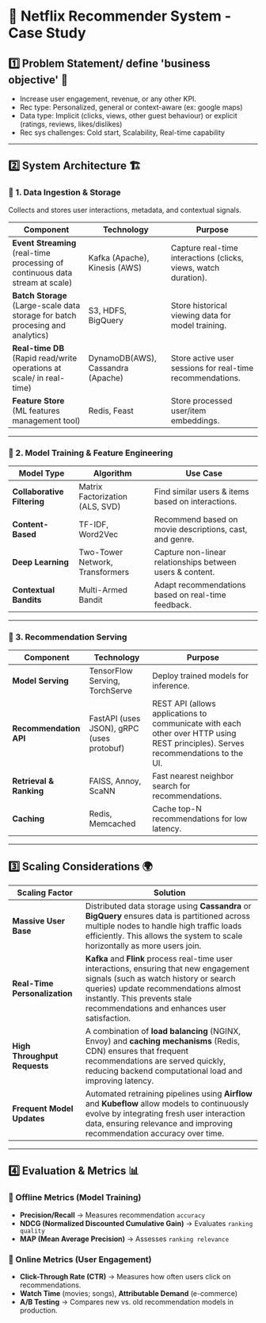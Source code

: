 # 📌 Netflix Recommender System - Case Study

## **1️⃣ Problem Statement/ define 'business objective'** 🎯  
- Increase user engagement, revenue, or any other KPI.
- Rec type: Personalized, general or context-aware (ex: google maps)
- Data type: Implicit (clicks, views, other guest behaviour) or explicit (ratings, reviews, likes/dislikes)
- Rec sys challenges: Cold start, Scalability, Real-time capability

---

## **2️⃣ System Architecture** 🏗️

### **🔹 1. Data Ingestion & Storage**  
Collects and stores user interactions, metadata, and contextual signals.  

| **Component**                                                                  | **Technology**                    | **Purpose** |
|--------------------------------------------------------------------------------|-----------------------------------|------------|
| **Event Streaming** (real-time processing of continuous data stream at scale)  | Kafka (Apache), Kinesis (AWS)     | Capture real-time interactions (clicks, views, watch duration). |
| **Batch Storage** (Large-scale data storage for batch procesing and analytics) | S3, HDFS, BigQuery                | Store historical viewing data for model training. |
| **Real-time DB** (Rapid read/write operations at scale/ in real-time)          | DynamoDB(AWS), Cassandra (Apache) | Store active user sessions for real-time recommendations. |
| **Feature Store** (ML features management tool)                                | Redis, Feast                      | Store processed user/item embeddings. |

---

### **🔹 2. Model Training & Feature Engineering**

| **Model Type** | **Algorithm** | **Use Case** |
|--------------|-------------|------------|
| **Collaborative Filtering** | Matrix Factorization (ALS, SVD) | Find similar users & items based on interactions. |
| **Content-Based** | TF-IDF, Word2Vec | Recommend based on movie descriptions, cast, and genre. |
| **Deep Learning** | Two-Tower Network, Transformers | Capture non-linear relationships between users & content. |
| **Contextual Bandits** | Multi-Armed Bandit | Adapt recommendations based on real-time feedback. |

---

### **🔹 3. Recommendation Serving**  

| **Component** | **Technology**                            | **Purpose**                                                                                                                      |
|--------------|-------------------------------------------|----------------------------------------------------------------------------------------------------------------------------------|
| **Model Serving** | TensorFlow Serving, TorchServe            | Deploy trained models for inference.                                                                                             |
| **Recommendation API** | FastAPI (uses JSON), gRPC (uses protobuf) | REST API (allows applications to communicate with each other over HTTP using REST principles). Serves recommendations to the UI. |
| **Retrieval & Ranking** | FAISS, Annoy, ScaNN                       | Fast nearest neighbor search for recommendations.                                                                                |
| **Caching** | Redis, Memcached                          | Cache top-N recommendations for low latency.                                                                                     |

---

## **3️⃣ Scaling Considerations** 🌍   

| **Scaling Factor** | **Solution** |
|-------------------|-------------|
| **Massive User Base** | Distributed data storage using **Cassandra** or **BigQuery** ensures data is partitioned across multiple nodes to handle high traffic loads efficiently. This allows the system to scale horizontally as more users join. |
| **Real-Time Personalization** | **Kafka** and **Flink** process real-time user interactions, ensuring that new engagement signals (such as watch history or search queries) update recommendations almost instantly. This prevents stale recommendations and enhances user satisfaction. |
| **High Throughput Requests** | A combination of **load balancing** (NGINX, Envoy) and **caching mechanisms** (Redis, CDN) ensures that frequent recommendations are served quickly, reducing backend computational load and improving latency. |
| **Frequent Model Updates** | Automated retraining pipelines using **Airflow** and **Kubeflow** allow models to continuously evolve by integrating fresh user interaction data, ensuring relevance and improving recommendation accuracy over time. |


---

## **4️⃣ Evaluation & Metrics** 📊  

### **🔹 Offline Metrics** (Model Training)  
- **Precision/Recall** → Measures recommendation `accuracy`
- **NDCG (Normalized Discounted Cumulative Gain)** → Evaluates `ranking quality`  
- **MAP (Mean Average Precision)** → Assesses `ranking relevance`

### **🔹 Online Metrics** (User Engagement)  
- **Click-Through Rate (CTR)** → Measures how often users click on recommendations.  
- **Watch Time** (movies; songs), **Attributable Demand** (e-commerce)
- **A/B Testing** → Compares new vs. old recommendation models in production.  
